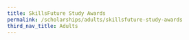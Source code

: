 ```yaml
---
title: SkillsFuture Study Awards
permalink: /scholarships/adults/skillsfuture-study-awards
third_nav_title: Adults
---
```

